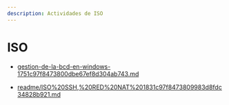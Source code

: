 ```yaml
---
description: Actividades de ISO
---
```


# ISO

* [gestion-de-la-bcd-en-windows-1751c97f8473800dbe67ef8d304ab743.md](readme/gestion-de-la-bcd-en-windows-1751c97f8473800dbe67ef8d304ab743.md "mention")

* [readme/ISO%20SSH,%20RED%20NAT%201831c97f8473809983d8fdc34828b921.md](readme/ISO%20SSH,%20RED%20NAT%201831c97f8473809983d8fdc34828b921.md "mention")

